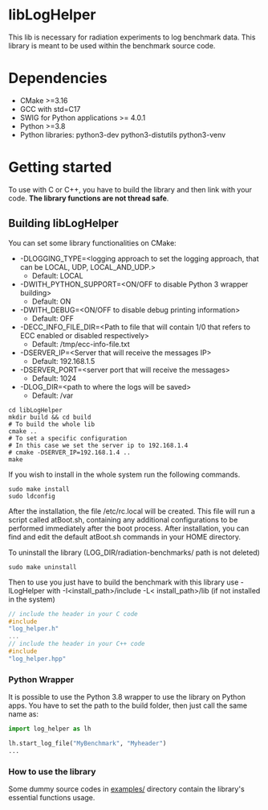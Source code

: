 # libLogHelper

This lib is necessary for radiation experiments to log benchmark data. This library is meant to be used within the
benchmark source code.

# Dependencies

- CMake >=3.16
- GCC with std=C17
- SWIG for Python applications >= 4.0.1
- Python >=3.8
- Python libraries: python3-dev python3-distutils python3-venv

# Getting started

To use with C or C++, you have to build the library and then link with your code. **The library functions are not thread
safe**.

## Building libLogHelper

You can set some library functionalities on CMake:

- -DLOGGING_TYPE=\<logging approach to set the logging approach, that can be LOCAL, UDP, LOCAL_AND_UDP.\>
    - Default: LOCAL
- -DWITH_PYTHON_SUPPORT=\<ON/OFF to disable Python 3 wrapper building\>
    - Default: ON
- -DWITH_DEBUG=\<ON/OFF to disable debug printing information\>
    - Default: OFF
- -DECC_INFO_FILE_DIR=\<Path to file that will contain 1/0 that refers to ECC
  enabled or disabled respectively\>
    - Default: /tmp/ecc-info-file.txt
- -DSERVER_IP=\<Server that will receive the messages IP\>
    - Default: 192.168.1.5
- -DSERVER_PORT=\<server port that will receive the messages\>
    - Default: 1024
- -DLOG_DIR=\<path to where the logs will be saved\>
    - Default: /var

```shell
cd libLogHelper
mkdir build && cd build
# To build the whole lib
cmake ..
# To set a specific configuration
# In this case we set the server ip to 192.168.1.4
# cmake -DSERVER_IP=192.168.1.4 ..
make
```

If you wish to install in the whole system run the following commands.

```shell
sudo make install
sudo ldconfig
```

After the installation, the file /etc/rc.local will be created.
This file will run a script called atBoot.sh, containing any additional configurations
to be performed immediately after the boot process.
After installation, you can find and edit the default atBoot.sh commands in your HOME directory.

To uninstall the library (LOG_DIR/radiation-benchmarks/ path is not deleted)

```shell
sudo make uninstall
```

Then to use you just have to build the benchmark with this library use -lLogHelper with -I<install_path>/include -L<
install_path>/lib
(if not installed in the system)

```C
// include the header in your C code
#include
"log_helper.h"
...
// include the header in your C++ code
#include
"log_helper.hpp"
```

### Python Wrapper

It is possible to use the Python 3.8 wrapper to use the library on Python apps. You have to set the path to the build
folder, then just call the same name as:

```python
import log_helper as lh

lh.start_log_file("MyBenchmark", "Myheader")
...
```

### How to use the library

Some dummy source codes in [examples/](https://github.com/radhelper/libLogHelper/tree/main/examples) directory contain
the library's essential functions usage.
